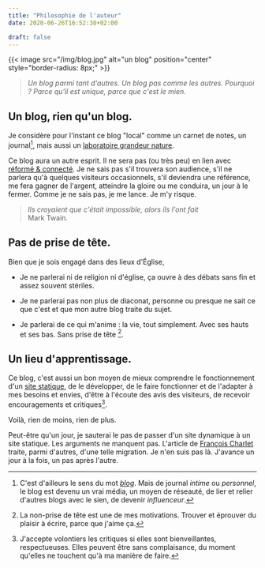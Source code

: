 ```yaml
---
title: "Philosophie de l'auteur"
date: 2020-06-26T16:52:38+02:00

draft: false
---
```

{{< image src="/img/blog.jpg" alt="un blog" position="center" style="border-radius: 8px;" >}}

> *Un blog parmi tant d'autres. Un blog pas comme les autres. Pourquoi ? Parce qu'il est unique, parce que c'est le mien.*

## Un blog, rien qu'un blog.

Je considère pour l'instant ce blog "local" comme un carnet de notes, un journal[^1], mais aussi un [laboratoire grandeur nature](/about/#des-projets-avec-et-sans-lendemains).

[^1]: C'est d'ailleurs le sens du mot [*blog*](https://www.journaldunet.fr/web-tech/dictionnaire-du-webmastering/1203251-blog-definition-et-acteurs/). Mais de journal *intime* ou *personnel*, le blog est devenu un vrai média, un moyen de réseauté, de lier et relier d'autres blogs avec le sien, de devenir *influenceur*.

Ce blog aura un autre esprit. Il ne sera pas (ou très peu) en lien avec [réformé & connecté](https://jeanmarcleresche.ch). Je ne sais pas s'il trouvera son audience, s'il ne parlera qu'à quelques visiteurs occasionnels, s'il deviendra une référence, me fera gagner de l'argent, atteindre la gloire ou me conduira, un jour à le fermer. Comme je ne sais pas, je me lance. Je m'y risque.

> *Ils croyaient que c'était impossible, alors ils l'ont fait*  
Mark Twain.

## Pas de prise de tête.

Bien que je sois engagé dans des lieux d'Église, 

+ Je ne parlerai ni de religion ni d'église, ça ouvre à des débats sans fin et assez souvent stériles.

+ Je ne parlerai pas non plus de diaconat, personne ou presque ne sait ce que c'est et que mon autre blog traite du sujet.

+ Je parlerai de ce qui m'anime : la vie, tout simplement. Avec ses hauts et ses bas. Sans prise de tête [^2].

[^2]: La non-prise de tête est une de mes motivations. Trouver et éprouver du plaisir à écrire, parce que j'aime ça.


## Un lieu d'apprentissage.

Ce blog, c'est aussi un bon moyen de mieux comprendre le fonctionnement d'un [site statique](https://bearstech.com/societe/blog/dynamiqueless-ou-le-retour-du-statique/), de le développer, de le faire fonctionner et de l'adapter à mes besoins et envies, d'être à l'écoute des avis des visiteurs, de recevoir encouragements et critiques[^3].

[^3]: J'accepte volontiers les critiques si elles sont bienveillantes, respectueuses. Elles peuvent être sans complaisance, du moment qu'elles ne touchent qu'à ma manière de faire.

Voilà, rien de moins, rien de plus.

Peut-être qu'un jour, je sauterai le pas de passer d'un site dynamique à un site statique. Les arguments ne manquent pas. L'article de [François Charlet](https://francoischarlet.ch/2020/jai-quitte-wordpress-pour-hugo/) traite, parmi d'autres, d'une telle migration. Je n'en suis pas là. J'avance un jour à la fois, un pas après l'autre.
